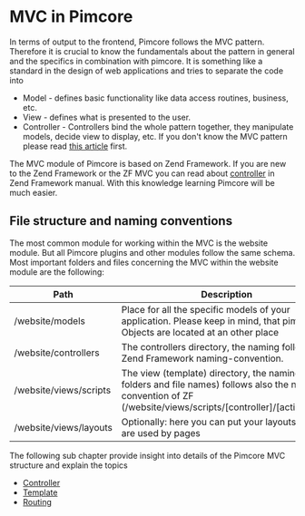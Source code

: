 # MVC in Pimcore

In terms of output to the frontend, Pimcore follows the MVC pattern. 
Therefore it is crucial to know the fundamentals about the pattern in general and 
  the specifics in combination with pimcore. 
 It is something like a standard in the design of web applications and tries
 to separate the code into 
 * Model - defines basic functionality like data access routines, business, etc. 
 * View - defines what is presented to the user.
 * Controller - Controllers bind the whole pattern together, they manipulate models, decide view to display, etc. 
If you don't know the MVC pattern please read [this article](http://en.wikipedia.org/wiki/Model%E2%80%93view%E2%80%93controller) first.


The MVC module of Pimcore is based on Zend Framework. If you are new to the Zend Framework or the ZF MVC you can read about 
[controller](http://framework.zend.com/manual/1.12/en/zend.controller.html) in Zend Framework manual. With this 
knowledge learning Pimcore will be much easier.


## File structure and naming conventions

The most common module for working within the MVC is the website module.
 But all Pimcore plugins and other modules follow the same schema. Most important 
 folders and files concerning the MVC within the website module are the following:
 
| Path   |  Description |  Example
|--------|--------------|---------------------
| /website/models | Place for all the specific models of your application. Please keep in mind, that pimcore Objects are located at an other place | 
| /website/controllers | The controllers directory, the naming follows the Zend Framework naming-convention. | ContentController.php
| /website/views/scripts | The view (template) directory, the naming (sub folders and file names) follows also the naming-convention of ZF (/website/views/scripts/[controller]/[action].php) | /website/views/scripts/content/view-single.php (if the above controller were to contain an action called viewSingleAction) 
| /website/views/layouts | Optionally: here you can put your layouts which are used by pages | layout.php (this is the default when enabled)



The following sub chapter provide insight into details of the Pimcore MVC structure and explain the topics
 * [Controller](./00_Controller.md) 
 * [Template](./02_Template/_index.md)
 * [Routing](./04_Routing.md) 
